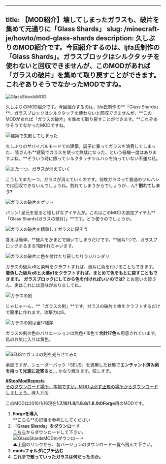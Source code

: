 
---
title: 【MOD紹介】壊してしまったガラスも、破片を集めて元通りに「Glass Shards」
slug: /minecraft-je/howto/mod-glass-shards
description: 久しぶりのMOD紹介です。今回紹介するのは、ljfa氏制作の「Glass Shards」。ガラスブロックはシルクタッチを使わないと回収できませんが、このMODがあれば「ガラスの破片」を集めて取り戻すことができます。これぞありそうでなかったMODですね。
---

![GlassShardsMOD](https://cdn-ak.f.st-hatena.com/images/fotolife/s/sasigume/20210208/20210208100208.png)

久しぶりのMOD紹介です。今回紹介するのは、ljfa氏制作の**「Glass Shards」**。ガラスブロックはシルクタッチを使わないと回収できませんが、**このMODがあれば「ガラスの破片」を集めて取り戻すことができます。**これぞありそうでなかったMODですね。

![建築で失敗してしまった](https://cdn-ak.f.st-hatena.com/images/fotolife/s/sasigume/20210208/20210208095645.png)

久しぶりのサバイバルモードでの建築。調子に乗ってガラスを浪費してしまった… 皆さんも**建築でガラスを使って無駄になった、という経験一度はありますよね。**そういう時に限ってシルクタッチツルハシを持っていない不運な私。

![また一つ、ガラスが消えていく](https://cdn-ak.f.st-hatena.com/images/fotolife/s/sasigume/20210208/20210208095649.png)

こうしてまた一つ、ガラスが消えていくのです。何故ガラスって普通のツルハシでは回収できないんでしょうね。割れてしまうからでしょうが… ん? **割れてしまう?**

![ガラスの破片をゲット](https://cdn-ak.f.st-hatena.com/images/fotolife/s/sasigume/20210208/20210208095921.png)

パリン! 足元を見ると怪しげなアイテムが。これはこのMODの追加アイテム**「Glass Shards(ガラスの破片)」**です。どう使うのでしょうか。

![ガラスの破片を精錬してガラスに戻そう](https://cdn-ak.f.st-hatena.com/images/fotolife/s/sasigume/20210208/20210208100442.png)

答えは簡単。**破片をかまどで焼いてしまうだけです。**破片1つで、ガラスブロックまるまる1個作れちゃいます。

![ガラスの破片に色を付けたり戻したりラジバンダリ](https://cdn-ak.f.st-hatena.com/images/fotolife/s/sasigume/20210208/20210208122900.png)

ガラスの破片x8と染料をクラフトすれば、破片に色を付けることもできます。**着色した破片x8と火薬x1をクラフトすれば、まとめて色をもとに戻すこともできます。** **ガラスブロックにしてから色を付ければいいのでは?** とお思いの皆さん、実はこれには意味がありましてね…

![ガラスの剣](https://cdn-ak.f.st-hatena.com/images/fotolife/s/sasigume/20210208/20210208095842.png)

じゃじゃーん、**「ガラスの剣」**です。ガラスの破片と棒をクラフトするだけで簡単に作れます。攻撃力は6。

![ガラスの剣は全17種類](https://cdn-ak.f.st-hatena.com/images/fotolife/s/sasigume/20210208/20210208095654.png)

ガラスの剣の色のバリエーションは無色+16色で**合計17色**も用意されています。私のお気に入りは黄色。

---

![SEUSでガラスの剣を光らせてみた](https://cdn-ak.f.st-hatena.com/images/fotolife/s/sasigume/20210208/20210208095658.png)

余談ですが、シェーダーパック「SEUS」を適用した状態で**エンチャント済み剣を持って光源に近寄ると…** かなり輝きます。眩しすぎ。

[**#StopModReposts**  
そのダウンロード場所、本物ですか。MODは必ず正規の場所からダウンロードしましょう。](https://www.napoan.com/stop-mod-reposts/)導入方法

このMODは2016/1/16現在**1.7.10/1.8/1.8.8/1.8.9のForge**用のMODです。

1.  **Forgeを導入**  
    **[こちら](/new-way-to-install-mod/#forge-inst)**の記事を参考にしてください
2.  **「Grass Shards」をダウンロード**  
    [こちら](http://www.minecraftforum.net/forums/mapping-and-modding/minecraft-mods/2342793-glass-shards-and-ice-shards "「Glass Shards」のダウンロード")からダウンロードして下さい。  
    ![GlassShardsMODのダウンロード](https://cdn-ak.f.st-hatena.com/images/fotolife/s/sasigume/20210208/20210208111641.jpg)  
    ▲上図のリンクから、各バージョンのダウンロード一覧へ飛んで下さい。
3.  **modsフォルダにブチ込む**
4.  **これまで散っていったガラスは何だったのか。**
